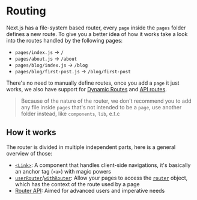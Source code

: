 # Routing

Next.js has a file-system based router, every `page` inside the `pages` folder defines a new route. To give you a better idea of how it works take a look into the routes handled by the following pages:

- `pages/index.js` → `/`
- `pages/about.js` → `/about`
- `pages/blog/index.js` → `/blog`
- `pages/blog/first-post.js` → `/blog/first-post`

There's no need to manually define routes, once you add a `page` it just works, we also have support for [Dynamic Routes](/docs/routing/dynamic-routes.md) and [API routes](/docs/api-routes/introduction.md).

> Because of the nature of the router, we don't recommend you to add any file inside `pages` that's not intended to be a `page`, use another folder instead, like `components`, `lib`, e.t.c

## How it works

The router is divided in multiple independent parts, here is a general overview of those:

- [`<Link>`](/docs/routing/using-link.md): A component that handles client-side navigations, it's basically an anchor tag (`<a>`) with magic powers
- [`userRouter`](/docs/routing/useRouter.md)/[`withRouter`](/docs/routing/withRouter.md): Allow your pages to access the [`router`](/docs/routing/router-object.md) object, which has the context of the route used by a page
- [Router API](/docs/api-reference/router/router.push.md): Aimed for advanced users and imperative needs
